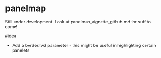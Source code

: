# panelmap

Still under development. Look at panelmap_vignette_github.md for suff to come! 

#idea 

- Add a border.lwd parameter - this might be useful in highlighting certain panelets 
